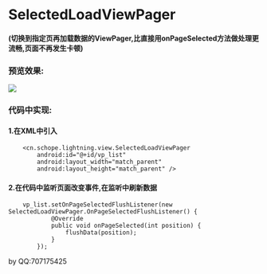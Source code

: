 # SelectedLoadViewPager
#### (切换到指定页再加载数据的ViewPager,比直接用onPageSelected方法做处理更流畅,页面不再发生卡顿)

### 预览效果:
![](https://github.com/g707175425/SelectedLoadViewPager/blob/master/selectedloadviewpager.gif)

### 代码中实现:

#### 1.在XML中引入
```
	<cn.schope.lightning.view.SelectedLoadViewPager
        android:id="@+id/vp_list"
        android:layout_width="match_parent"
        android:layout_height="match_parent" />
```
#### 2.在代码中监听页面改变事件,在监听中刷新数据
```
	vp_list.setOnPageSelectedFlushListener(new SelectedLoadViewPager.OnPageSelectedFlushListener() {
			@Override
			public void onPageSelected(int position) {
				flushData(position);
			}
		});
```

by QQ:707175425
